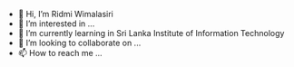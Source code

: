 - 👋 Hi, I’m Ridmi Wimalasiri
- 👀 I’m interested in ...
- 🌱 I’m currently learning in Sri Lanka Institute of Information Technology
- 💞️ I’m looking to collaborate on ...
- 📫 How to reach me ...

<!---
RidmiPiumika/RidmiPiumika is a ✨ special ✨ repository because its `README.md` (this file) appears on your GitHub profile.
You can click the Preview link to take a look at your changes.
--->
